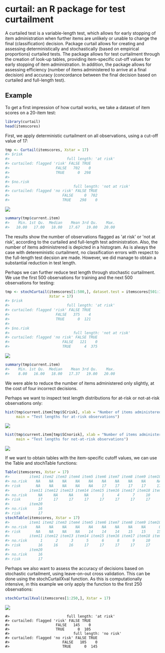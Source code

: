 curtail: an R package for test curtailment
==========================================

A curtailed test is a variable-length test, which allows for early stopping of item administration when further items are unlikely or unable to change the final (classification) decision. Package curtail allows for creating and assessing deterministically and stochastically (based on empirical proportions) curtailed tests. The package allows for test curtailment through the creation of look-up tables, providing item-specific cut-off values for early stopping of item administration. In addition, the package allows for assessing efficiency (number of items administered to arrive at a final decision) and accuracy (concordance between the final decision based on curtailed and full-length test).

Example
-------

To get a first impression of how curtail works, we take a dataset of item scores on a 20-item test:

``` r
library(curtail)
head(itemscores)
```

First, we apply deterministic curtailment on all observations, using a cut-off value of 17:

``` r
tmp <- Curtail(itemscores, Xstar = 17)
#> $risk
#>                          full length: 'at risk'
#> curtailed: flagged 'risk' FALSE TRUE
#>                     FALSE   702    0
#>                     TRUE      0  298
#> 
#> $no.risk
#>                             full length: 'not at risk'
#> curtailed: flagged 'no risk' FALSE TRUE
#>                        FALSE     0  702
#>                        TRUE    298    0
```

![](inst/README-figures/README-unnamed-chunk-3-1.png)

``` r
summary(tmp$current.item)
#>    Min. 1st Qu.  Median    Mean 3rd Qu.    Max. 
#>   10.00   17.00   18.00   17.67   19.00   20.00
```

The results show the number of observations flagged as 'at risk' or 'not at risk', according to the curtailed and full-length test administration. Also, the number of items administrered is depicted in a histogram. As is always the case with detereministic curtailment, no classification errors with respect to the full-length test decsion are made. However, we did manage to obtain a substantial reduction in test length.

Perhaps we can further reduce test length through stochastic curtailment. We use the first 500 observations for training and the next 500 observations for testing:

``` r
tmp <- stochCurtail(itemscores[1:500,], dataset.test = itemscores[501:1000,], 
                    Xstar = 17)
#> $risk
#>                          full length: 'at risk'
#> curtailed: flagged 'risk' FALSE TRUE
#>                     FALSE   375    4
#>                     TRUE      0  121
#> 
#> $no.risk
#>                             full length: 'not at risk'
#> curtailed: flagged 'no risk' FALSE TRUE
#>                        FALSE   121    0
#>                        TRUE      4  375
```

![](inst/README-figures/README-unnamed-chunk-4-1.png)

``` r
summary(tmp$current.item)
#>    Min. 1st Qu.  Median    Mean 3rd Qu.    Max. 
#>    8.00   16.00   18.00   17.37   19.00   20.00
```

We were able to reduce the number of items administered only slightly, at the cost of four incorrect decisions.

Perhaps we want to inspect test length distributions for at-risk or not-at-risk observations only:

``` r
hist(tmp$current.item[tmp$SCrisk], xlab = "Number of items administered", 
     main = "Test lengths for at-risk observations")
```

![](inst/README-figures/README-unnamed-chunk-5-1.png)

``` r
hist(tmp$current.item[tmp$SCnorisk], xlab = "Number of items administered", 
     main = "Test lengths for not-at-risk observations")
```

![](inst/README-figures/README-unnamed-chunk-5-2.png)

If we want to obtain tables with the item-specific cutoff values, we can use the Table and stochTable functions:

``` r
Table(itemscores, Xstar = 17)
#>         item1 item2 item3 item4 item5 item6 item7 item8 item9 item10
#> no.risk    NA    NA    NA    NA    NA    NA    NA    NA    NA     NA
#> risk       NA    NA    NA    NA    NA    17    17    17    17     17
#>         item11 item12 item13 item14 item15 item16 item17 item18 item19
#> no.risk     NA     NA     NA     NA      1      4      7     10     13
#> risk        17     17     17     17     17     17     17     17     17
#>         item20
#> no.risk     16
#> risk        17
stochTable(itemscores, Xstar = 17)
#>         item1 item2 item3 item4 item5 item6 item7 item8 item9 item10
#> no.risk    NA    NA    NA    NA    NA    NA    NA    NA    NA      0
#> risk       NA    NA    NA    NA    14    14    14    15    15     15
#>         item11 item12 item13 item14 item15 item16 item17 item18 item19
#> no.risk      1      2      3      5      6      8      9     10     13
#> risk        16     16     16     17     17     17     17     17     17
#>         item20
#> no.risk     16
#> risk        17
```

Perhaps we also want to assess the accuracy of decisions based on stochastic curtailment, using leave-on-out cross validation. This can be done using the stochCurtailXval function. As this is computationally intensive, in this example we only apply the function to the first 250 observations:

``` r
stochCurtailXval(itemscores[1:250,], Xstar = 17)
```

![](inst/README-figures/README-unnamed-chunk-7-1.png)

    #>                          full length: 'at risk'
    #> curtailed: flagged 'risk' FALSE TRUE
    #>                     FALSE   145    0
    #>                     TRUE      0  105
    #>                             full length: 'no risk'
    #> curtailed: flagged 'no risk' FALSE TRUE
    #>                        FALSE   105    0
    #>                        TRUE      0  145
